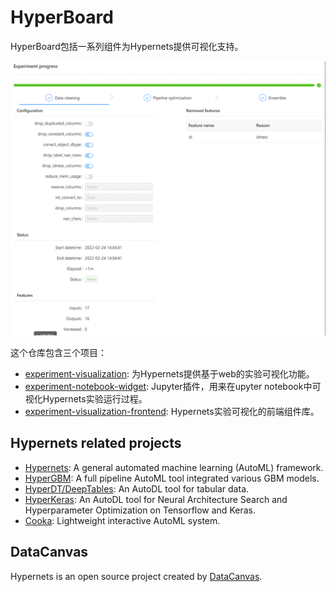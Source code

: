 # HyperBoard

HyperBoard包括一系列组件为Hypernets提供可视化支持。

![experiment_process.gif](docs/images/experiment_process.gif)


这个仓库包含三个项目：
- [experiment-visualization](./experiment-visualization): 为Hypernets提供基于web的实验可视化功能。
- [experiment-notebook-widget](./experiment-notebook-widget): Jupyter插件，用来在upyter notebook中可视化Hypernets实验运行过程。
- [experiment-visualization-frontend](./experiment-visualization-frontend):  Hypernets实验可视化的前端组件库。


## Hypernets related projects
* [Hypernets](https://github.com/DataCanvasIO/Hypernets): A general automated machine learning (AutoML) framework.
* [HyperGBM](https://github.com/DataCanvasIO/HyperGBM): A full pipeline AutoML tool integrated various GBM models.
* [HyperDT/DeepTables](https://github.com/DataCanvasIO/DeepTables): An AutoDL tool for tabular data.
* [HyperKeras](https://github.com/DataCanvasIO/HyperKeras): An AutoDL tool for Neural Architecture Search and Hyperparameter Optimization on Tensorflow and Keras.
* [Cooka](https://github.com/DataCanvasIO/Cooka): Lightweight interactive AutoML system.


## DataCanvas
Hypernets is an open source project created by [DataCanvas](https://www.datacanvas.com/). 
